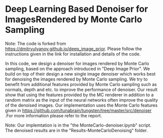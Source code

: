  # Deep Learning Based Denoiser for ImagesRendered by Monte Carlo Sampling
 
 Note: The code is forked from https://dmitryulyanov.github.io/deep_image_prior. Please follow the instructions given in the link for installation and details of the code.

In this code, we design a denoiser for images rendered by Monte Carlo sampling, based on the approach introduced in "Deep Image Prior". We build on top of their design a new single image denoiser which works best for denoising the images rendered by Monte Carlo sampling. We try to benefit from additional features provided by Monte Carlo sampling such as normals, depth and etc. to improve the performance of denoiser. Our result show that using the features provided by the MC renderer in addition to a random matrix as the input of the neural networks often improve the quality of the denoised images. Our implementation uses the Monte Carlo features given in https://github.com/tunabrain/tungsten/tree/master/src/denoiser .For more information please refer to the report. 

Note: Our implemtation is in the "the MonteCarlo-denoiser.ipynb" script. The denoised results are in the "Results-MonteCarloDenoising" folder.
